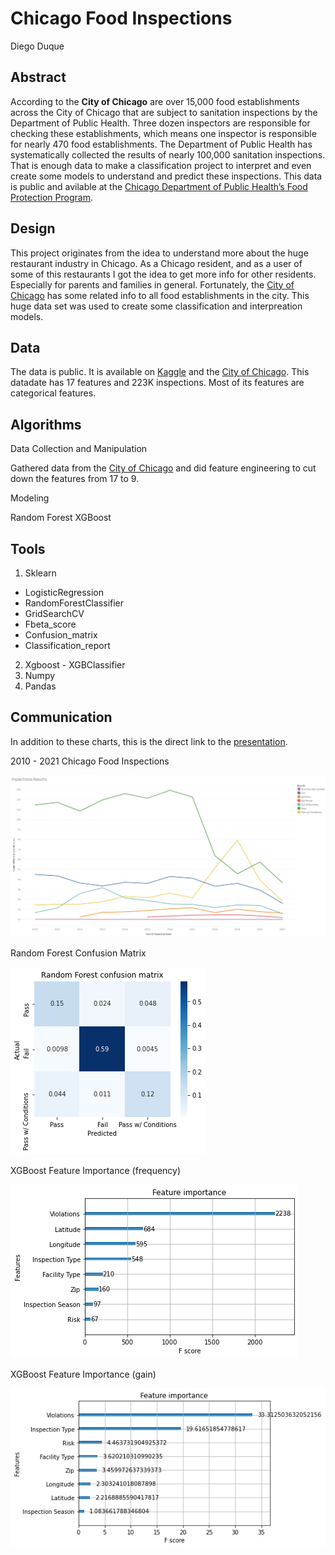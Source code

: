 # Chicago Food Inspections

Diego Duque

## Abstract

According to the **City of Chicago** are over 15,000 food establishments across the City of Chicago that are subject to sanitation inspections by the Department of Public Health. Three dozen inspectors are responsible for checking these establishments, which means one inspector is responsible for nearly 470 food establishments. The Department of Public Health has systematically collected the results of nearly 100,000 sanitation inspections. That is enough data to make a classification project to interpret and even create some models to understand and predict these inspections.
This data is public and avilable at the [Chicago Department of Public Health’s Food Protection Program](https://data.cityofchicago.org/Health-Human-Services/Food-Inspections/4ijn-s7e5).

## Design

This project originates from the idea to understand more about the huge restaurant industry in Chicago. As a Chicago resident, and as a user of some of this restaurants I got the idea to get more info for other residents. Especially for parents and families in general. Fortunately, the [City of Chicago](https://data.cityofchicago.org/Health-Human-Services/Food-Inspections/4ijn-s7e5) has some related info to all food establishments in the city. This huge data set was used to create some classification and interpreation models.

## Data

The data is public. It is available on [Kaggle](https://www.kaggle.com/tjkyner/chicago-food-inspections) and the [City of Chicago](https://data.cityofchicago.org/Health-Human-Services/Food-Inspections/4ijn-s7e5). This datadate has 17 features and 223K inspections. Most of its features are categorical features.

## Algorithms 

Data Collection and Manipulation

Gathered data from the [City of Chicago](https://data.cityofchicago.org/Health-Human-Services/Food-Inspections/4ijn-s7e5) and did feature engineering to cut down the features from 17 to 9.

Modeling


Random Forest
XGBoost

## Tools

1. Sklearn 
  - LogisticRegression
  - RandomForestClassifier
  - GridSearchCV
  - Fbeta_score
  - Confusion_matrix
  - Classification_report
2. Xgboost - XGBClassifier
3. Numpy
4. Pandas

## Communication

In addition to these charts, this is the direct link to the [presentation](https://github.com/dieguque/Chicago_Food_Inspections/blob/f32d80afd4a4638aba4a8ea6e2a83f8a3acd6325/Chicago%20Food%20Establishments.pdf).

2010 - 2021 Chicago Food Inspections

<img src="https://github.com/dieguque/Chicago_Food_Inspections/blob/f32d80afd4a4638aba4a8ea6e2a83f8a3acd6325/charts/Inspections%20Results.png">


Random Forest Confusion Matrix

<img src="https://github.com/dieguque/Chicago_Food_Inspections/blob/f32d80afd4a4638aba4a8ea6e2a83f8a3acd6325/charts/confusion_matrix_rf_food.png">


XGBoost Feature Importance (frequency)

<img src="https://github.com/dieguque/Chicago_Food_Inspections/blob/f32d80afd4a4638aba4a8ea6e2a83f8a3acd6325/charts/feature_importance_frequency.png">

XGBoost Feature Importance (gain)

<img src="https://github.com/dieguque/Chicago_Food_Inspections/blob/f32d80afd4a4638aba4a8ea6e2a83f8a3acd6325/charts/feature_importance_gain.png">
